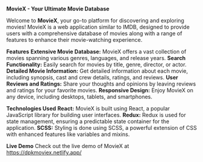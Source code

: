 **MovieX - Your Ultimate Movie Database**

Welcome to **MovieX**, your go-to platform for discovering and exploring movies! MovieX is a web application similar to IMDB, designed to provide users with a comprehensive database of movies along with a range of features to enhance their movie-watching experience.

**Features**
**Extensive Movie Database:** MovieX offers a vast collection of movies spanning various genres, languages, and release years.
**Search Functionality:** Easily search for movies by title, genre, director, or actor.
**Detailed Movie Information:** Get detailed information about each movie, including synopsis, cast and crew details, ratings, and reviews.
**User Reviews and Ratings:** Share your thoughts and opinions by leaving reviews and ratings for your favorite movies.
**Responsive Design:** Enjoy MovieX on any device, including desktops, tablets, and smartphones.

**Technologies Used**
**React:** MovieX is built using React, a popular JavaScript library for building user interfaces.
**Redux:** Redux is used for state management, ensuring a predictable state container for the application.
**SCSS:** Styling is done using SCSS, a powerful extension of CSS with enhanced features like variables and mixins.

**Live Demo**
Check out the live demo of MovieX at https://dpkmoviex.netlify.app/

